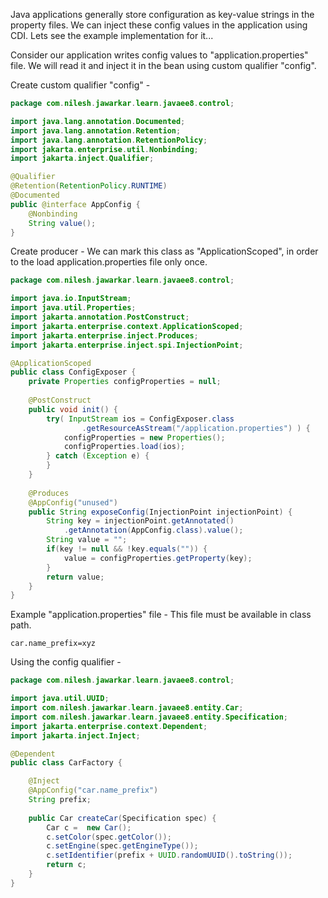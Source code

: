 Java applications generally store configuration as key-value strings in the property files. We can inject these config values in the application using CDI. Lets see the example implementation for it...

Consider our application writes config values to "application.properties" file. We will read it and inject it in the bean using custom qualifier "config".

Create custom qualifier "config" -
``` java
package com.nilesh.jawarkar.learn.javaee8.control;

import java.lang.annotation.Documented;
import java.lang.annotation.Retention;
import java.lang.annotation.RetentionPolicy;
import jakarta.enterprise.util.Nonbinding;
import jakarta.inject.Qualifier;

@Qualifier
@Retention(RetentionPolicy.RUNTIME)
@Documented
public @interface AppConfig {
    @Nonbinding
	String value();
}
```

Create producer - We can mark this class as "ApplicationScoped", in order to the load application.properties file only once.
``` java
package com.nilesh.jawarkar.learn.javaee8.control;

import java.io.InputStream;
import java.util.Properties;
import jakarta.annotation.PostConstruct;
import jakarta.enterprise.context.ApplicationScoped;
import jakarta.enterprise.inject.Produces;
import jakarta.enterprise.inject.spi.InjectionPoint;

@ApplicationScoped
public class ConfigExposer {
	private Properties configProperties = null;
	
	@PostConstruct
	public void init() {
		try( InputStream ios = ConfigExposer.class
				.getResourceAsStream("/application.properties") ) {
			configProperties = new Properties();
			configProperties.load(ios);
		} catch (Exception e) {
		}
	}
	
	@Produces
	@AppConfig("unused")
	public String exposeConfig(InjectionPoint injectionPoint) {
		String key = injectionPoint.getAnnotated()
			.getAnnotation(AppConfig.class).value();
		String value = "";
		if(key != null && !key.equals("")) {
			value = configProperties.getProperty(key);
		}
		return value;
	}
}
```

Example "application.properties" file - This file must be available in class path.
``` Text
car.name_prefix=xyz
```

Using the config qualifier -
``` java
package com.nilesh.jawarkar.learn.javaee8.control;

import java.util.UUID;
import com.nilesh.jawarkar.learn.javaee8.entity.Car;
import com.nilesh.jawarkar.learn.javaee8.entity.Specification;
import jakarta.enterprise.context.Dependent;
import jakarta.inject.Inject;

@Dependent
public class CarFactory {

	@Inject
	@AppConfig("car.name_prefix")
	String prefix;
	
	public Car createCar(Specification spec) {
		Car c =  new Car();
		c.setColor(spec.getColor());
		c.setEngine(spec.getEngineType());
		c.setIdentifier(prefix + UUID.randomUUID().toString());
		return c;
	}
}
```
